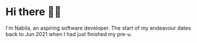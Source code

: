 # Hi there 👋🏻

I'm Nabila, an aspiring software developer. The start of my endeavour dates back to Jun 2021 when I had just finished my pre-u.

<!--
**nabilanmz/nabilanmz** is a ✨ _special_ ✨ repository because its `README.md` (this file) appears on your GitHub profile.

Here are some ideas to get you started:

- 🔭 I’m currently working on ...
- 🌱 I’m currently learning ...
- 👯 I’m looking to collaborate on ...
- 🤔 I’m looking for help with ...
- 💬 Ask me about ...
- 📫 How to reach me: ...
- 😄 Pronouns: ...
- ⚡ Fun fact: ...

- 👩🏻‍💻 I'm Nabila, you can also call me Nab if you like
- 🔭 I'm a beginner in programming and a Cadet of [42 KL](https://42kl.edu.my/)
- 🌱 I'm currently learning mainly C and web development
- ⚡ Fun fact: A nebula is a distinct body of interstellar clouds

[![nabmd-za's 42 stats](https://badge42.herokuapp.com/api/stats/nabmd-za?cursus=42cursus)](https://github.com/JaeSeoKim/badge42)
-->
